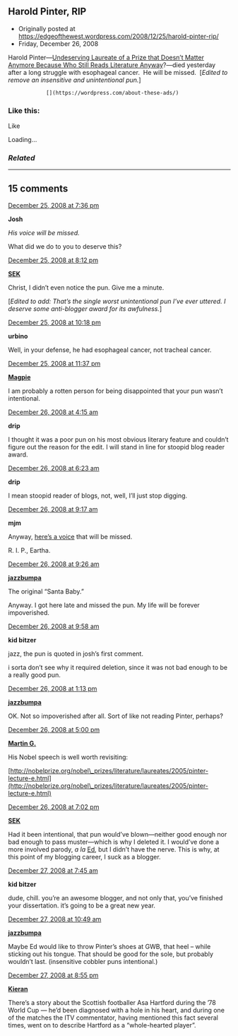## Harold Pinter, RIP

 * Originally posted at https://edgeofthewest.wordpress.com/2008/12/25/harold-pinter-rip/
 * Friday, December 26, 2008

Harold Pinter—[Undeserving Laureate of a Prize that Doesn’t Matter Anymore Because Who Still Reads Literature Anyway](http://acephalous.typepad.com/acephalous/2005/10/so\_now\_you\_care.html)?—died yesterday after a long struggle with esophageal cancer.  He will be missed.  [_Edited to remove an insensitive and unintentional pun._]

		

			

				[](https://wordpress.com/about-these-ads/)
				

					
				

			

		

### Like this:

Like

 
Loading...

[]()

### _Related_

	

* * *

		

## 15 comments

		

	

		

[December 25, 2008 at 7:36 pm](https://edgeofthewest.wordpress.com/2008/12/25/harold-pinter-rip/#comment-30826)

**Josh**

					

		

_His voice will be missed._

What did we do to you to deserve this?

		

		

						

	

	

		

[December 25, 2008 at 8:12 pm](https://edgeofthewest.wordpress.com/2008/12/25/harold-pinter-rip/#comment-30828)

**[SEK](http://acephalous.typepad.com/)**

					

		

Christ, I didn’t even notice the pun.  Give me a minute.

[_Edited to add: That’s the single worst unintentional pun I’ve ever uttered.  I deserve some anti-blogger award for its awfulness._]

		

		

						

	

	

		

[December 25, 2008 at 10:18 pm](https://edgeofthewest.wordpress.com/2008/12/25/harold-pinter-rip/#comment-30830)

**urbino**

					

		

Well, in your defense, he had esophageal cancer, not tracheal cancer.

		

		

						

	

	

		

[December 25, 2008 at 11:37 pm](https://edgeofthewest.wordpress.com/2008/12/25/harold-pinter-rip/#comment-30831)

**[Magpie](http://magpiebofh.livejournal.com)**

					

		

I am probably a rotten person for being disappointed that your pun wasn’t intentional.

		

		

						

	

	

		

[December 26, 2008 at 4:15 am](https://edgeofthewest.wordpress.com/2008/12/25/harold-pinter-rip/#comment-30835)

**drip**

					

		

I thought it was a poor pun on his most obvious literary feature and couldn’t figure out the reason for the edit. I will stand in line for stoopid blog reader award.

		

		

						

	

	

		

[December 26, 2008 at 6:23 am](https://edgeofthewest.wordpress.com/2008/12/25/harold-pinter-rip/#comment-30836)

**drip**

					

		

I mean stoopid reader of blogs, not, well, I’ll just stop digging.

		

		

						

	

	

		

[December 26, 2008 at 9:17 am](https://edgeofthewest.wordpress.com/2008/12/25/harold-pinter-rip/#comment-30837)

**mjm**

					

		

Anyway, [here’s a voice](http://www.youtube.com/watch?v=b5WVkl\_f7\_E) that will be missed.

R. I. P., Eartha.

		

		

						

	

	

		

[December 26, 2008 at 9:26 am](https://edgeofthewest.wordpress.com/2008/12/25/harold-pinter-rip/#comment-30839)

**[jazzbumpa](http://jazzbumpa.tumblr.com)**

					

		

The original “Santa Baby.”


Anyway.  I got here late and missed the pun.  My life will be forever impoverished.

		

		

						

	

	

		

[December 26, 2008 at 9:58 am](https://edgeofthewest.wordpress.com/2008/12/25/harold-pinter-rip/#comment-30841)

**kid bitzer**

					

		

jazz, the pun is quoted in josh’s first comment. 

i sorta don’t see why it required deletion, since it was not bad enough to be a really good pun.

		

		

						

	

	

		

[December 26, 2008 at 1:13 pm](https://edgeofthewest.wordpress.com/2008/12/25/harold-pinter-rip/#comment-30847)

**[jazzbumpa](http://jazzbumpa.tumblr.com)**

					

		

OK.  Not so impoverished after all.  Sort of like not reading Pinter, perhaps?

		

		

						

	

	

		

[December 26, 2008 at 5:00 pm](https://edgeofthewest.wordpress.com/2008/12/25/harold-pinter-rip/#comment-30852)

**[Martin G.](http://pen-to-paper.blogspot.com)**

					

		

His Nobel speech is well worth revisiting: 

[http://nobelprize.org/nobel\_prizes/literature/laureates/2005/pinter-lecture-e.html](http://nobelprize.org/nobel\_prizes/literature/laureates/2005/pinter-lecture-e.html)

		

		

						

	

	

		

[December 26, 2008 at 7:02 pm](https://edgeofthewest.wordpress.com/2008/12/25/harold-pinter-rip/#comment-30854)

**[SEK](http://acephalous.typepad.com/)**

					

		

Had it been intentional, that pun would’ve blown—neither good enough nor bad enough to pass muster—which is why I deleted it.  I would’ve done a more involved parody, _a la_ [Ed](http://www.edrants.com/rip-harold-pinter/), but I didn’t have the nerve.  This is why, at this point of my blogging career, I suck as a blogger.

		

		

						

	

	

		

[December 27, 2008 at 7:45 am](https://edgeofthewest.wordpress.com/2008/12/25/harold-pinter-rip/#comment-30866)

**kid bitzer**

					

		

dude, chill. you’re an awesome blogger, and not only that, you’ve finished your dissertation. it’s going to be a great new year.

		

		

						

	

	

		

[December 27, 2008 at 10:49 am](https://edgeofthewest.wordpress.com/2008/12/25/harold-pinter-rip/#comment-30869)

**[jazzbumpa](http://jazzbumpa.tumblr.com)**

					

		

Maybe Ed would like to throw Pinter’s shoes at GWB, that heel –  while sticking out his tongue. That should be good for the sole, but probably wouldn’t last.  (insensitive cobbler puns intentional.)

		

		

						

	

	

		

[December 27, 2008 at 8:55 pm](https://edgeofthewest.wordpress.com/2008/12/25/harold-pinter-rip/#comment-30887)

**[Kieran](http://www.kieranhealy.org)**

					

		

There’s a story about the Scottish footballer Asa Hartford during the ’78 World Cup — he’d been diagnosed with a hole in his heart, and during one of the matches the ITV commentator, having mentioned this fact several times, went on to describe Hartford as a “whole-hearted player”.

		

		

						

	

	

		

		

	

	  